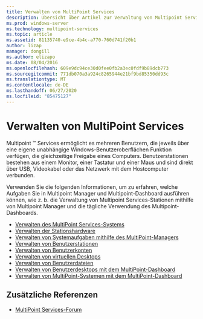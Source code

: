 ```yaml
---
title: Verwalten von MultiPoint Services
description: Übersicht über Artikel zur Verwaltung von Multipoint Services
ms.prod: windows-server
ms.technology: multipoint-services
ms.topic: article
ms.assetid: 81135740-e9ce-4b4c-a770-760d741f20b1
author: lizap
manager: dongill
ms.author: elizapo
ms.date: 08/04/2016
ms.openlocfilehash: 609e9dc94ce30d0fee0fb2a3ec0fdf9b89dcb773
ms.sourcegitcommit: 771db070a3a924c8265944e21bf9bd85350dd93c
ms.translationtype: MT
ms.contentlocale: de-DE
ms.lasthandoff: 06/27/2020
ms.locfileid: "85475127"
---
```

# <a name="managing-multipoint-services"></a>Verwalten von MultiPoint Services
Multipoint &trade; Services ermöglicht es mehreren Benutzern, die jeweils über eine eigene unabhängige Windows-Benutzeroberflächen Funktion verfügen, die gleichzeitige Freigabe eines Computers. Benutzerstationen bestehen aus einem Monitor, einer Tastatur und einer Maus und sind direkt über USB, Videokabel oder das Netzwerk mit dem Hostcomputer verbunden.

Verwenden Sie die folgenden Informationen, um zu erfahren, welche Aufgaben Sie in Multipoint Manager und Multipoint-Dashboard ausführen können, wie z. b. die Verwaltung von Multipoint Services-Stationen mithilfe von Multipoint Manager und die tägliche Verwendung des Multipoint-Dashboards.


-   [Verwalten des MultiPoint Services-Systems](Managing-Your-MultiPoint-Services-System.md)
-   [Verwalten der Stationshardware](Manage-Station-Hardware.md)
-   [Verwalten von Systemaufgaben mithilfe des MultiPoint-Managers](Manage-System-Tasks-Using-MultiPoint-Manager.md)
-   [Verwalten von Benutzerstationen](Manage-User-Stations.md)
-   [Verwalten von Benutzerkonten](Manage-User-Accounts.md)
-   [Verwalten von virtuellen Desktops](Manage-Virtual-Desktops.md)
-   [Verwalten von Benutzerdateien](Manage-User-Files.md)
-   [Verwalten von Benutzerdesktops mit dem MultiPoint-Dashboard](Manage-User-Desktops-Using-MultiPoint-Dashboard.md)
-   [Verwalten von MultiPoint-Systemen mit dem MultiPoint-Dashboard](Manage-MultiPoint-Systems-Using-MultiPoint-Dashboard.md)

## <a name="additional-references"></a>Zusätzliche Referenzen

-   [MultiPoint Services-Forum](https://social.technet.microsoft.com/Forums/windowsserver/home?forum=windowsmultipointserver&filter=alltypes&sort=lastpostdesc)